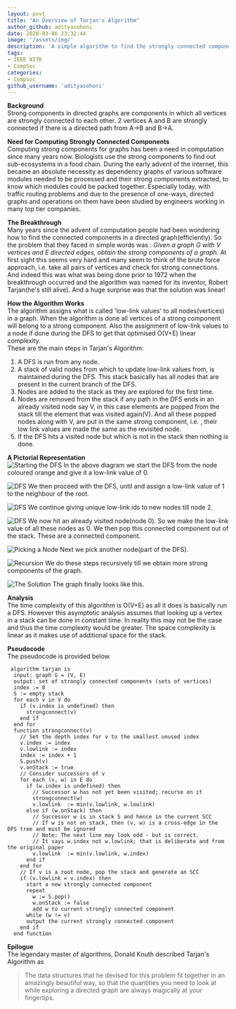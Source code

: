 ```yaml
---
layout: post
title: "An Overview of Tarjan's Algorithm"
author_github: adityasohoni
date: 2020-03-06 23:32:44
image: '/assets/img/'
description: 'A simple algorithm to find the strongly connected components in a directed graph'
tags:
- IEEE NITK
- CompSoc
categories:
- Compsoc
github_username: 'adityasohoni'
---
```

**Background**  
Strong components in directed graphs are components in which all vertices are strongly connected to each other.
2 vertices A and B are strongly connected if there is a directed path from A->B and B->A.

**Need for Computing Strongly Connected Components**  
Computing strong components for graphs has been a need in computation since many years now. Biologists use the strong components to find out sub-ecosystems in a food chain. During the early advent of the internet, this became an absolute necessity as dependency graphs of various software modules needed to be processed and their strong components extracted, to know which modules could be packed together.  Especially today, with traffic routing problems and due to the presence of one-ways, directed graphs and operations on them have been studied by engineers working in many top tier companies. 

**The Breakthrough**  
Many years since the advent of computation people had been wondering how to find the connected components in a directed graph(efficiently). So the problem that they faced in simple words was : *Given a graph G with V vertices and E directed edges, obtain the strong components of a graph*. At first sight this seems very hard and many seem to think of the brute force approach, i.e. take all pairs of vertices and check for strong connections. And indeed this was what was being done prior to 1972 when the breakthrough occurred and the algorithm was named for its inventor, Robert Tarjan(he's still alive). And a huge surprise was that the solution was linear!

**How the Algorithm Works**  
The algorithm assigns what is called 'low-link values' to all nodes(vertices) in a graph. When the algorithm is done all vertices of a strong component will belong to a strong component. Also the assignment of low-link values to a node if done during the DFS to get that optimised O(V+E) linear complexity.  
These are the main steps in Tarjan's Algorithm:  
1. A DFS is run from any node.  
2. A stack of valid nodes from which to update low-link values from, is maintained during the DFS. This stack basically has all nodes that are present in the current branch of the DFS.  
3. Nodes are added to the stack as they are explored for the first time.  
4. Nodes are removed from the stack if any path in the DFS ends in an already visited node say V, in this case elements are popped from the stack till the element that was visited again(V). And all these popped nodes along with V, are put in the same strong component, i.e. , their low link values are made the same as the revisited node.  
5. If the DFS hits a visited node but which is not in the stack then nothing is done.  

**A Pictorial Representation**  
![Starting the DFS](/blog/assets/img/TarjansAlgo/strtDFS.png)
In the above diagram we start the DFS from the node coloured orange and give it a low-link value of 0.
  
![DFS](/blog/assets/img/TarjansAlgo/strt2.png)
We then proceed with the DFS, until and assign a low-link value of 1 to the neighbour of the root.
  
![DFS](/blog/assets/img/TarjansAlgo/strt3.png)
We continue giving unique low-link ids to new nodes till node 2.  

![DFS](/blog/assets/img/TarjansAlgo/strt4.png)
We now hit an already visited node(node 0). So we make the low-link value of all these nodes as 0. We then pop this connected component out of the stack. These are a connected component.  
  
![Picking a Node](/blog/assets/img/TarjansAlgo/pickanonode.png)
Next we pick another node(part of the DFS).  
  
![Recursion](/blog/assets/img/TarjansAlgo/dorecursively.png)
We do these steps recursively till we obtain more strong components of the graph.  
  
![The Solution](/blog/assets/img/TarjansAlgo/final.png)
The graph finally looks like this.  
  
**Analysis**  
The time complexity of this algorithm is O(V+E) as all it does is basically run a DFS.
However this asymptotic analysis assumes that looking up a vertex in a stack can be done in constant time. In reality this may not be the case and thus the time complexity would be greater.
The space complexity is linear as it makes use of additional space for the stack.

**Pseudocode**   
The pseudocode is provided below.  

```
 algorithm tarjan is  
  input: graph G = (V, E) 
  output: set of strongly connected components (sets of vertices)  
  index := 0  
  S := empty stack  
  for each v in V do  
    if (v.index is undefined) then  
      strongconnect(v)  
    end if  
  end for  
  function strongconnect(v)  
    // Set the depth index for v to the smallest unused index  
    v.index := index  
    v.lowlink := index  
    index := index + 1  
    S.push(v)  
    v.onStack := true  
    // Consider successors of v  
    for each (v, w) in E do  
      if (w.index is undefined) then  
        // Successor w has not yet been visited; recurse on it  
        strongconnect(w)  
        v.lowlink  := min(v.lowlink, w.lowlink)  
      else if (w.onStack) then  
        // Successor w is in stack S and hence in the current SCC
        // If w is not on stack, then (v, w) is a cross-edge in the DFS tree and must be ignored
        // Note: The next line may look odd - but is correct.
        // It says w.index not w.lowlink; that is deliberate and from the original paper
        v.lowlink  := min(v.lowlink, w.index)
      end if
    end for
    // If v is a root node, pop the stack and generate an SCC
    if (v.lowlink = v.index) then
      start a new strongly connected component
      repeat
        w := S.pop()
        w.onStack := false
        add w to current strongly connected component
      while (w != v)
      output the current strongly connected component
    end if
  end function
```

**Epilogue**  
The legendary master of algorithms, Donald Knuth described Tarjan's Algorithm as
> The data structures that he devised for this problem fit together in an amazingly beautiful way, so that the quantities you need to look at while exploring a directed graph are always magically at your fingertips.